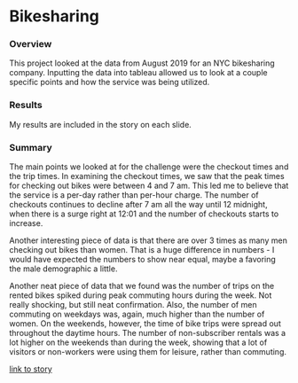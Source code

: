 # Bikesharing

### Overview

This project looked at the data from August 2019 for an NYC bikesharing company.  Inputting the data into tableau allowed us to look at a couple specific points and how the service was being utilized.

### Results

My results are included in the story on each slide.

### Summary

The main points we looked at for the challenge were the checkout times and the trip times.  In examining the checkout times, we saw that the peak times for checking out bikes were between 4 and 7 am.  This led me to believe that the service is a per-day rather than per-hour charge.  The number of checkouts continues to decline after 7 am all the way until 12 midnight, when there is a surge right at 12:01 and the number of checkouts starts to increase.

Another interesting piece of data is that there are over 3 times as many men checking out bikes than women.  That is a huge difference in numbers - I would have expected the numbers to show near equal, maybe a favoring the male demographic a little.

Another neat piece of data that we found was the number of trips on the rented bikes spiked during peak commuting hours during the week.  Not really shocking, but still neat confirmation.  Also, the number of men commuting on weekdays was, again, much higher than the number of women.  On the weekends, however, the time of bike trips were spread out throughout the daytime hours.  The number of non-subscriber rentals was a lot higher on the weekends than during the week, showing that a lot of visitors or non-workers were using them for leisure, rather than commuting.


[link to story](https://public.tableau.com/profile/greg6544/vizhome/Challenge_16030571853000/CitiBikers?publish=yes#!/vizhome/Challenge_16030571853000/CitiBikers)
